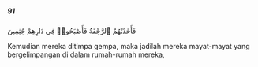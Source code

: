 ##### 91

<span class="ayah">فَأَخَذَتْهُمُ ٱلرَّجْفَةُ فَأَصْبَحُوا۟ فِى دَارِهِمْ جَٰثِمِينَ</span>

<span class="ayah_translation">Kemudian mereka ditimpa gempa, maka jadilah mereka mayat-mayat yang bergelimpangan di dalam rumah-rumah mereka,</span>
